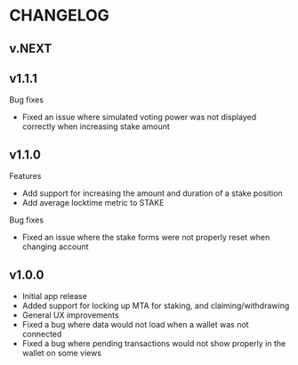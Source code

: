 # CHANGELOG

## v.NEXT

## v1.1.1

Bug fixes

- Fixed an issue where simulated voting power was not displayed
  correctly when increasing stake amount

## v1.1.0

Features

- Add support for increasing the amount and duration of a stake position
- Add average locktime metric to STAKE

Bug fixes

- Fixed an issue where the stake forms were not properly reset when changing account

## v1.0.0

- Initial app release
- Added support for locking up MTA for staking, and claiming/withdrawing
- General UX improvements
- Fixed a bug where data would not load when a wallet was not connected
- Fixed a bug where pending transactions would not show properly in the wallet on some views
